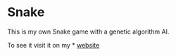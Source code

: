 # Snake
This is my own Snake game with a genetic algorithm AI.

To see it visit it on my * [website](http://elijahdr.com/snake)
